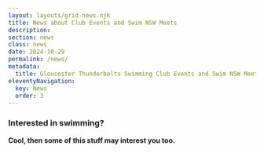 ```yaml
---
layout: layouts/grid-news.njk
title: News about Club Events and Swim NSW Meets
description: 
section: news
class: news
date: 2024-10-29
permalink: /news/
metadata:
  title: Gloucester Thunderbolts Swimming Club Events and Swim NSW Meets
eleventyNavigation:
  key: News
  order: 3
---
```


### Interested in swimming?

**Cool, then some of this stuff may interest you too.**